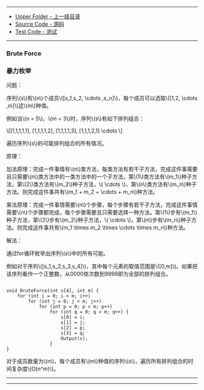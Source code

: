 --------
* [Upper Folder - 上一级目录](../)
* [Source Code - 源码](https://github.com/zhaochenyou/Way-to-Algorithm/blob/master/src/Search/BruteForce.hpp)
* [Test Code - 测试](https://github.com/zhaochenyou/Way-to-Algorithm/blob/master/src/Search/BruteForce.cpp)

--------

### Brute Force
### 暴力枚举
<div>
问题：
<p id="i">序列\(s\)有\(n\)个成员\([s_1,s_2, \cdots ,s_n]\)，每个成员可以选取\([1,2, \cdots ,m]\)这\(m\)种值。 </p>
<p id="i">例如当\(n = 5\)，\(m = 3\)时，序列\(s\)有如下排列组合： </p>
\[[1,1,1,1,1], [1,1,1,1,2], [1,1,1,1,3], [1,1,1,2,1] \cdots \]
<p id="i">遍历序列\(s\)的可能排列组合的所有情况。 </p>
原理：
<p id="i">加法原理：完成一件事情有\(n\)类方法，每类方法有若干子方法，完成这件事需要且只需要\(n\)类方法中的一类方法中的一个子方法。第\(1\)类方法有\(m_1\)种子方法，第\(2\)类方法有\(m_2\)种子方法，\( \cdots \)，第\(n\)类方法有\(m_n\)种子方法。则完成这件事共有\(m_1 + m_2 + \cdots + m_n\)种方法。 </p>
<p id="i">乘法原理：完成一件事情需要\(n\)个步骤，每个步骤有若干子方法，完成这件事情需要\(n\)个步骤都完成，每个步骤需要且只需要选择一种方法。第\(1\)步有\(m_1\)种子方法，第\(2\)步有\(m_2\)种子方法，\( \cdots \)，第\(n\)步有\(m_n\)种子方法。则完成这件事共有\(m_1 \times m_2 \times \cdots \times m_n\)种方法。 </p>
解法：
<p id="i">通过for循环枚举出序列\(s\)中的所有可能。 </p>
<p id="i">例如对于序列\([s_1,s_2,s_3,s_4]\)，其中每个元素的取值范围是\([0,m]\)。如果把该序列看作一个正整数，从0000依次数到9999即为全部的排列组合。 </p>
<code>
void BruteForce(int s[4], int m) {
    for (int i = 0; i < m; i++)
        for (int j = 0; j < m; j++)
            for (int p = 0; p < m; p++)
                for (int q = 0; q < m; q++) {
                    s[0] = i;
                    s[1] = j;
                    s[2] = p;
                    s[3] = q;
                    Output(s);
                }
}
</code>
<p id="i">对于成员数量为\(n\)，每个成员有\(m\)种值的序列\(s\)，遍历所有排列组合的时间复杂度\(O(n^m)\)。 </p>
</div>

--------
--------
